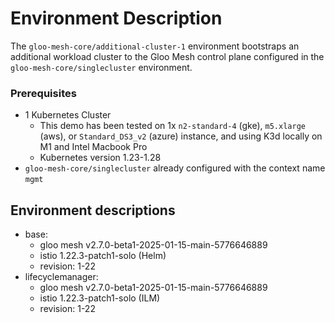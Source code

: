 # Environment Description
The `gloo-mesh-core/additional-cluster-1` environment bootstraps an additional workload cluster to the Gloo Mesh control plane configured in the `gloo-mesh-core/singlecluster` environment.

### Prerequisites
- 1 Kubernetes Cluster
    - This demo has been tested on 1x `n2-standard-4` (gke), `m5.xlarge` (aws), or `Standard_DS3_v2` (azure) instance, and using K3d locally on M1 and Intel Macbook Pro
    - Kubernetes version 1.23-1.28
- `gloo-mesh-core/singlecluster` already configured with the context name `mgmt`

## Environment descriptions
- base:
    - gloo mesh v2.7.0-beta1-2025-01-15-main-5776646889
    - istio 1.22.3-patch1-solo (Helm)
    - revision: 1-22
- lifecyclemanager:
    - gloo mesh v2.7.0-beta1-2025-01-15-main-5776646889
    - istio 1.22.3-patch1-solo (ILM)
    - revision: 1-22